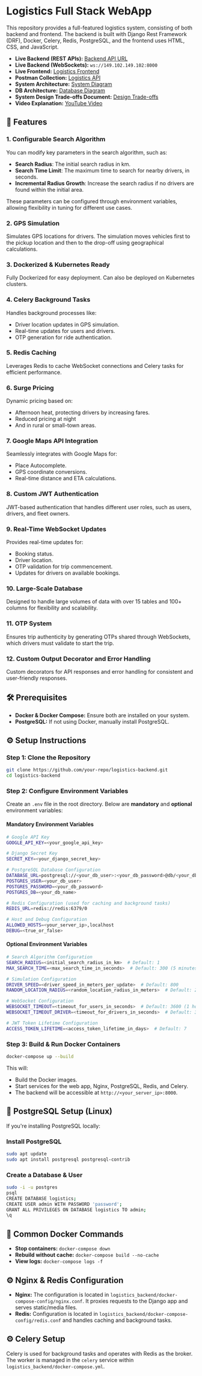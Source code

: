 # Logistics Full Stack WebApp

This repository provides a full-featured logistics system, consisting of both backend and frontend. The backend is built with Django Rest Framework (DRF), Docker, Celery, Redis, PostgreSQL, and the frontend uses HTML, CSS, and JavaScript.

- **Live Backend (REST APIs):** [Backend API URL](https://149.102.149.102:8000)
- **Live Backend (WebSockets):** `ws://149.102.149.102:8000`
- **Live Frontend:** [Logistics Frontend](https://logisticswebapprathore.fyi/)
- **Postman Collection:** [Logistics API](https://www.postman.com/rathore10/logistics)
- **System Architecture:** [System Diagram](https://i.ibb.co/pbLxs1p/logistics-Arch.png)
- **DB Architecture:** [Database Diagram](https://drive.proton.me/urls/ERC3ZN4XJ8#PZKoBJITbQjQ)
- **System Design Trade-offs Document:** [Design Trade-offs](https://drive.proton.me/urls/6DPWEZH84R#5AGew2r5J9Oi)
- **Video Explanation:** [YouTube Video](https://youtu.be/ZD3JJwIY4TY)

## 🚀 Features

### 1. **Configurable Search Algorithm**

You can modify key parameters in the search algorithm, such as:

- **Search Radius**: The initial search radius in km.
- **Search Time Limit**: The maximum time to search for nearby drivers, in seconds.
- **Incremental Radius Growth**: Increase the search radius if no drivers are found within the initial area.

These parameters can be configured through environment variables, allowing flexibility in tuning for different use cases.

### 2. **GPS Simulation**

Simulates GPS locations for drivers. The simulation moves vehicles first to the pickup location and then to the drop-off using geographical calculations.

### 3. **Dockerized & Kubernetes Ready**

Fully Dockerized for easy deployment. Can also be deployed on Kubernetes clusters.

### 4. **Celery Background Tasks**

Handles background processes like:

- Driver location updates in GPS simulation.
- Real-time updates for users and drivers.
- OTP generation for ride authentication.

### 5. **Redis Caching**

Leverages Redis to cache WebSocket connections and Celery tasks for efficient performance.

### 6. **Surge Pricing**

Dynamic pricing based on:

- Afternoon heat, protecting drivers by increasing fares.
- Reduced pricing at night
- And in rural or small-town areas.

### 7. **Google Maps API Integration**

Seamlessly integrates with Google Maps for:

- Place Autocomplete.
- GPS coordinate conversions.
- Real-time distance and ETA calculations.

### 8. **Custom JWT Authentication**

JWT-based authentication that handles different user roles, such as users, drivers, and fleet owners.

### 9. **Real-Time WebSocket Updates**

Provides real-time updates for:

- Booking status.
- Driver location.
- OTP validation for trip commencement.
- Updates for drivers on available bookings.

### 10. **Large-Scale Database**

Designed to handle large volumes of data with over 15 tables and 100+ columns for flexibility and scalability.

### 11. **OTP System**

Ensures trip authenticity by generating OTPs shared through WebSockets, which drivers must validate to start the trip.

### 12. **Custom Output Decorator and Error Handling**

Custom decorators for API responses and error handling for consistent and user-friendly responses.

## 🛠️ Prerequisites

- **Docker & Docker Compose:** Ensure both are installed on your system.
- **PostgreSQL:** If not using Docker, manually install PostgreSQL.

## ⚙️ Setup Instructions

### Step 1: Clone the Repository

```bash
git clone https://github.com/your-repo/logistics-backend.git
cd logistics-backend
```

### Step 2: Configure Environment Variables

Create an `.env` file in the root directory. Below are **mandatory** and **optional** environment variables:

#### **Mandatory Environment Variables**

```bash
# Google API Key
GOOGLE_API_KEY=<your_google_api_key>

# Django Secret Key
SECRET_KEY=<your_django_secret_key>

# PostgreSQL Database Configuration
DATABASE_URL=postgresql://<your_db_user>:<your_db_password>@db/<your_db_name>
POSTGRES_USER=<your_db_user>
POSTGRES_PASSWORD=<your_db_password>
POSTGRES_DB=<your_db_name>

# Redis Configuration (used for caching and background tasks)
REDIS_URL=redis://redis:6379/0

# Host and Debug Configuration
ALLOWED_HOSTS=<your_server_ip>,localhost
DEBUG=<true_or_false>
```

#### **Optional Environment Variables**

```bash
# Search Algorithm Configuration
SEARCH_RADIUS=<initial_search_radius_in_km>  # Default: 1
MAX_SEARCH_TIME=<max_search_time_in_seconds>  # Default: 300 (5 minutes)

# Simulation Configuration
DRIVER_SPEED=<driver_speed_in_meters_per_update>  # Default: 800
RANDOM_LOCATION_RADIUS=<random_location_radius_in_meters>  # Default: 2000

# WebSocket Configuration
WEBSOCKET_TIMEOUT=<timeout_for_users_in_seconds>  # Default: 3600 (1 hour)
WEBSOCKET_TIMEOUT_DRIVER=<timeout_for_drivers_in_seconds>  # Default: 3600 (1 hour)

# JWT Token Lifetime Configuration
ACCESS_TOKEN_LIFETIME=<access_token_lifetime_in_days>  # Default: 7
```

### Step 3: Build & Run Docker Containers

```bash
docker-compose up --build
```

This will:

- Build the Docker images.
- Start services for the web app, Nginx, PostgreSQL, Redis, and Celery.
- The backend will be accessible at `http://<your_server_ip>:8000`.

## 🐘 PostgreSQL Setup (Linux)

If you're installing PostgreSQL locally:

### Install PostgreSQL

```bash
sudo apt update
sudo apt install postgresql postgresql-contrib
```

### Create a Database & User

```bash
sudo -i -u postgres
psql
CREATE DATABASE logistics;
CREATE USER admin WITH PASSWORD 'password';
GRANT ALL PRIVILEGES ON DATABASE logistics TO admin;
\q
```

## 🚀 Common Docker Commands

- **Stop containers:** `docker-compose down`
- **Rebuild without cache:** `docker-compose build --no-cache`
- **View logs:** `docker-compose logs -f`

## ⚙️ Nginx & Redis Configuration

- **Nginx:** The configuration is located in `logistics_backend/docker-compose-config/nginx.conf`. It proxies requests to the Django app and serves static/media files.
- **Redis:** Configuration is located in `logistics_backend/docker-compose-config/redis.conf` and handles caching and background tasks.

## ⚙️ Celery Setup

Celery is used for background tasks and operates with Redis as the broker. The worker is managed in the `celery` service within `logistics_backend/docker-compose.yml`.
